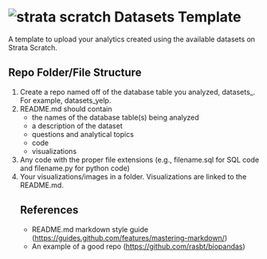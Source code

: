 # ![strata scratch](/visualization/stratascratch.jpg) Datasets Template
A template to upload your analytics created using the available datasets on Strata Scratch.

## Repo Folder/File Structure
1. Create a repo named off of the database table you analyzed, datasets_<table name>. For example, datasets_yelp.
2. README.md should contain 
    * the names of the database table(s) being analyzed
    * a description of the dataset
    * questions and analytical topics
    * code
    * visualizations
3. Any code with the proper file extensions (e.g., filename.sql for SQL code and filename.py for python code) 
4. Your visualizations/images in a folder. Visualizations are linked to the README.md.
  
## References
- README.md markdown style guide (https://guides.github.com/features/mastering-markdown/)
- An example of a good repo (https://github.com/rasbt/biopandas)
